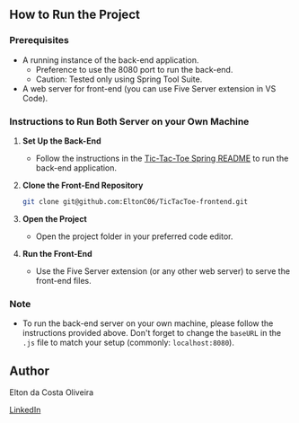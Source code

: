 ## How to Run the Project

### Prerequisites

- A running instance of the back-end application.
    - Preference to use the 8080 port to run the back-end.
    - Caution: Tested only using Spring Tool Suite.
- A web server for front-end (you can use Five Server extension in VS Code).

### Instructions to Run Both Server on your Own Machine

1. **Set Up the Back-End**
   - Follow the instructions in the [Tic-Tac-Toe Spring README](https://github.com/EltonC06/TicTacToeSpring/blob/main/README.md) to run the back-end application.

2. **Clone the Front-End Repository**
   ```bash
   git clone git@github.com:EltonC06/TicTacToe-frontend.git
   ```

3. **Open the Project**
   - Open the project folder in your preferred code editor.

4. **Run the Front-End**
   - Use the Five Server extension (or any other web server) to serve the front-end files.

### Note
- To run the back-end server on your own machine, please follow the instructions provided above. Don't forget to change the `baseURL` in the `.js` file to match your setup (commonly: `localhost:8080`).

## Author

Elton da Costa Oliveira

[LinkedIn](https://www.linkedin.com/in/elton-da-costa/)
